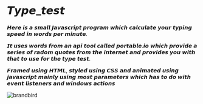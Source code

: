 # 𝙏𝙮𝙥𝙚_𝙩𝙚𝙨𝙩

𝙃𝙚𝙧𝙚 𝙞𝙨 𝙖 𝙨𝙢𝙖𝙡𝙡 𝙅𝙖𝙫𝙖𝙨𝙘𝙧𝙞𝙥𝙩 𝙥𝙧𝙤𝙜𝙧𝙖𝙢 𝙬𝙝𝙞𝙘𝙝 𝙘𝙖𝙡𝙘𝙪𝙡𝙖𝙩𝙚 𝙮𝙤𝙪𝙧 𝙩𝙮𝙥𝙞𝙣𝙜 𝙨𝙥𝙚𝙚𝙙 𝙞𝙣 𝙬𝙤𝙧𝙙𝙨 𝙥𝙚𝙧 𝙢𝙞𝙣𝙪𝙩𝙚.

𝙄𝙩 𝙪𝙨𝙚𝙨 𝙬𝙤𝙧𝙙𝙨 𝙛𝙧𝙤𝙢 𝙖𝙣 𝙖𝙥𝙞 𝙩𝙤𝙤𝙡 𝙘𝙖𝙡𝙡𝙚𝙙 𝙥𝙤𝙧𝙩𝙖𝙗𝙡𝙚.𝙞𝙤 𝙬𝙝𝙞𝙘𝙝 𝙥𝙧𝙤𝙫𝙞𝙙𝙚 𝙖 𝙨𝙚𝙧𝙞𝙚𝙨 𝙤𝙛 𝙧𝙖𝙙𝙤𝙢 𝙦𝙪𝙤𝙩𝙚𝙨 𝙛𝙧𝙤𝙢 𝙩𝙝𝙚 𝙞𝙣𝙩𝙚𝙧𝙣𝙚𝙩 𝙖𝙣𝙙 𝙥𝙧𝙤𝙫𝙞𝙙𝙚𝙨 𝙮𝙤𝙪 𝙬𝙞𝙩𝙝 𝙩𝙝𝙖𝙩 𝙩𝙤 𝙪𝙨𝙚 𝙛𝙤𝙧 𝙩𝙝𝙚 𝙩𝙮𝙥𝙚 𝙩𝙚𝙨𝙩.

𝙁𝙧𝙖𝙢𝙚𝙙 𝙪𝙨𝙞𝙣𝙜 𝙃𝙏𝙈𝙇, 𝙨𝙩𝙮𝙡𝙚𝙙 𝙪𝙨𝙞𝙣𝙜 𝘾𝙎𝙎 𝙖𝙣𝙙 𝙖𝙣𝙞𝙢𝙖𝙩𝙚𝙙 𝙪𝙨𝙞𝙣𝙜 𝙟𝙖𝙫𝙖𝙨𝙘𝙧𝙞𝙥𝙩 𝙢𝙖𝙞𝙣𝙡𝙮 𝙪𝙨𝙞𝙣𝙜 𝙢𝙤𝙨𝙩 𝙥𝙖𝙧𝙖𝙢𝙚𝙩𝙚𝙧𝙨 𝙬𝙝𝙞𝙘𝙝 𝙝𝙖𝙨 𝙩𝙤 𝙙𝙤 𝙬𝙞𝙩𝙝 𝙚𝙫𝙚𝙣𝙩 𝙡𝙞𝙨𝙩𝙚𝙣𝙚𝙧𝙨 𝙖𝙣𝙙 𝙬𝙞𝙣𝙙𝙤𝙬𝙨 𝙖𝙘𝙩𝙞𝙤𝙣𝙨


![brandbird](https://user-images.githubusercontent.com/91311465/235546165-473c2af2-7ddc-48a4-9c72-ed6d0e0037cf.jpg)
